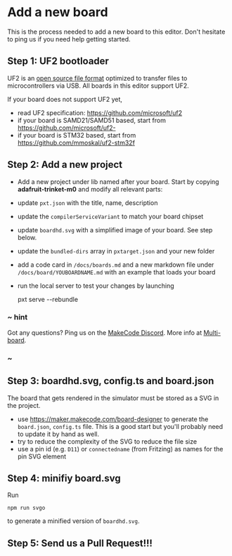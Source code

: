 # Add a new board

This is the process needed to add a new board to this editor. Don't hesitate to ping us if you need help getting started.

## Step 1: UF2 bootloader

UF2 is an [open source file format](https://github.com/microsoft/uf2) optimized to transfer files to microcontrollers via USB. All boards in this editor support UF2.

If your board does not support UF2 yet, 

* read UF2 specification: https://github.com/microsoft/uf2
* if your board is SAMD21/SAMD51 based, start from https://github.com/microsoft/uf2-
* if your board is STM32 based, start from https://github.com/mmoskal/uf2-stm32f

## Step 2: Add a new project

* Add a new project under lib named after your board. Start by copying **adafruit-trinket-m0** and modify all relevant parts:

* update ``pxt.json`` with the title, name, description
* update the ``compilerServiceVariant`` to match your board chipset
* update ``boardhd.svg`` with a simplified image of your board. See step below.
* update the ``bundled-dirs`` array in ``pxtarget.json`` and your new folder
* add a code card in ``/docs/boards.md`` and a new markdown file under ``/docs/board/YOUBOARDNAME.md`` with an example that loads your board
* run the local server to test your changes by launching 

    pxt serve --rebundle

### ~ hint

Got any questions? Ping us on the [MakeCode Discord](https://aka.ms/makecodecommunity). More info at [Multi-board](/multiboard).

### ~

## Step 3: boardhd.svg, config.ts and board.json

The board that gets rendered in the simulator must be stored as a SVG in the project.

* use https://maker.makecode.com/board-designer to generate the ``board.json``, ``config.ts`` file. This is a good start but you'll probably need to update it by hand as well.
* try to reduce the complexity of the SVG to reduce the file size
* use a pin id (e.g. ``D11``) or ``connectedname`` (from Fritzing) as names for the pin SVG element

## Step 4: minifiy board.svg

Run

    npm run svgo

to generate a minified version of ``boardhd.svg``.

## Step 5: Send us a Pull Request!!!
